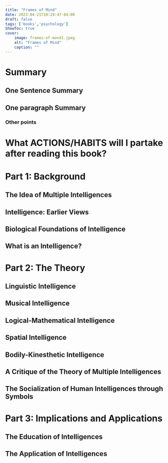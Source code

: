 ```yaml
---
title: "Frames of Mind"
date: 2023-04-21T10:29:47-04:00
draft: false
tags: ['books','psychology']
ShowToc: true
cover:
    image: frames-of-mond1.jpeg
    alt: "Frames of Mind"
    caption: ""
---
```


# Summary

## One Sentence Summary

## One paragraph Summary

### Other points

# What ACTIONS/HABITS will I partake after reading this book?


# Part 1: Background

## The Idea of Multiple Intelligences

## Intelligence: Earlier Views

## Biological Foundations of Intelligence

## What is an Intelligence?

# Part 2: The Theory

## Linguistic Intelligence

## Musical Intelligence

## Logical-Mathematical Intelligence

## Spatial Intelligence

## Bodily-Kinesthetic Intelligence

## A Critique of the Theory of Multiple Intelligences

## The Socialization of Human Intelligences through Symbols

# Part 3: Implications and Applications

## The Education of Intelligences

## The Application of Intelligences

